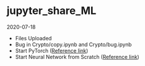 # jupyter_share_ML

2020-07-18
- Files Uploaded
- Bug in Crypto/copy.ipynb and Crypto/bug.ipynb
- Start PyTorch ([Reference link](https://www.youtube.com/watch?v=BzcBsTou0C0&list=PLQVvvaa0QuDdeMyHEYc0gxFpYwHY2Qfdh))
- Start Neural Network from Scratch ([Reference link](https://www.youtube.com/watch?v=Wo5dMEP_BbI&list=PLQVvvaa0QuDcjD5BAw2DxE6OF2tius3V3&index=2&t=0s))
